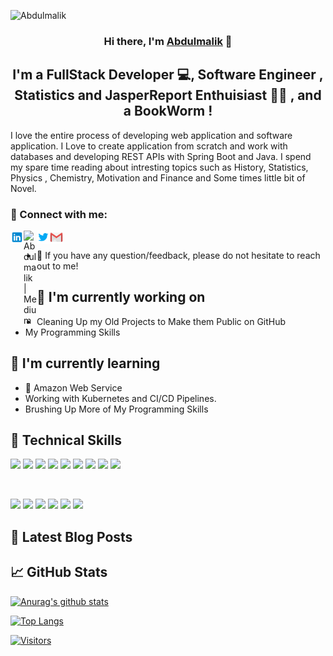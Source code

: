 ![Abdulmalik](https://user-images.githubusercontent.com/25651951/173711885-42343d79-022c-4971-b8ed-b06f00990823.gif)
<h3 align="center">
Hi there, I'm <a href="#" target="_blank" rel="noreferrer">Abdulmalik</a> 👋
</h3>

<h2 align="center">
I'm a FullStack Developer 💻, Software Engineer , Statistics and JasperReport Enthuisiast 👩‍💻 , and a BookWorm !
</h2> 

I love the entire process of developing web application and software application. I Love to create application from scratch and work with databases and developing REST APIs with Spring Boot and Java.
I spend my spare time reading about intresting topics such as History, Statistics, Physics , Chemistry, Motivation and Finance and Some times little bit of Novel.

### 🤝 Connect with me:

<a href="https://www.linkedin.com/in/abdulmalik-nurudeen-688aa5123/"><img align="left" src="https://github.com/Abdulmaliknurudeen4/Abdulmaliknurudeen4/blob/main/images/icons8_LinkedIn.svg" alt="Abdulmalik | LinkedIn" width="21px"/></a>

<a href="https://medium.com/@abdulmaliknurudeen4"><img align="left" src="https://raw.githubusercontent.com/yushi1007/yushi1007/main/images/medium.svg" alt="Abdulmalik | Medium" width="21px"/></a>
<a href="https://twitter.com/VirtualCoder20"><img align="left" src="https://github.com/Abdulmaliknurudeen4/Abdulmaliknurudeen4/blob/main/images/icons8_Twitter.svg" alt="Abdulmalik | Twitter" width="21px"/></a>
<a href="mailto:abdulmaliknurudeen4@gmail.com">
<img align="left" src="https://github.com/Abdulmaliknurudeen4/Abdulmaliknurudeen4/blob/main/images/icons8_Gmail.svg" alt="Abdulmalik | Gmail" width="21px"/></a>
</br>
- 💬 If you have any question/feedback, please do not hesitate to reach out to me!

## 🔭 I'm currently working on

- Cleaning Up my Old Projects to Make them Public on GitHub
- My Programming Skills

## 🌱 I'm currently learning

- 📱 Amazon Web Service
- Working with Kubernetes and CI/CD Pipelines.
- Brushing Up More of My Programming Skills


## 💼 Technical Skills

![](https://img.shields.io/badge/Code-HTML5-informational?style=flat&logo=HTML5&color=E34F26)
![](https://img.shields.io/badge/Style-CSS3-informational?style=flat&logo=CSS3&color=1572B6)
![](https://img.shields.io/badge/Style-styled--components-informational?style=flat&logo=styled-components&color=DB7093)
![](https://img.shields.io/badge/Style-Bootstrap-informational?style=flat&logo=Bootstrap&color=7952B3)
![](https://img.shields.io/badge/Code-JavaScript-informational?style=flat&logo=JavaScript&color=F7DF1E)
![](https://img.shields.io/badge/Database-SQLite-blue)
![](https://img.shields.io/badge/Code-JavaScript-informational?style=flat&logo=JavaScript&color=F7DF1E)
![](https://img.shields.io/badge/Code-JavaScript-informational?style=flat&logo=JavaScript&color=F7DF1E)
![](https://img.shields.io/badge/Code-JavaScript-informational?style=flat&logo=JavaScript&color=F7DF1E)

</br>

![](https://img.shields.io/badge/Tools-Figma-informational?style=flat&logo=Figma&color=F24E1E)
![](https://img.shields.io/badge/Tools-NPM-informational?style=flat&logo=NPM&color=CB3837)
![](https://img.shields.io/badge/Tools-Heroku-informational?style=flat&logo=Heroku&color=430098)
![](https://img.shields.io/badge/Tools-Netlify-informational?style=flat&logo=netlify&color=00C7B7)
![](https://img.shields.io/badge/Tools-Git-informational?style=flat&logo=Git&color=F05032)
![](https://img.shields.io/badge/Tools-GitHub-informational?style=flat&logo=GitHub&color=181717)

## 📝 Latest Blog Posts

## 📈 GitHub Stats 

[![Anurag's github stats](https://github-readme-stats.vercel.app/api?username=Abdulmaliknurudeen4)](https://github.com/Abdulmaliknurudeen4)

[![Top Langs](https://github-readme-stats.vercel.app/api/top-langs/?username=Abdulmaliknurudeen4&layout=compact)](https://github.com/Abdulmaliknurudeen4)

[![Visitors](https://visitor-badge.glitch.me/badge?page_id=Abdulmaliknurudeen4.Abdulmaliknurudeen4)](https://github.com/Abdulmaliknurudeen4)
<!--
**calebapril/calebapril** is a ✨ _special_ ✨ repository because its `README.md` (this file) appears on your GitHub profile.

Here are some ideas to get you started:

- 🔭 I’m currently working on ...
- 🌱 I’m currently learning ...
- 👯 I’m looking to collaborate on ...
- 🤔 I’m looking for help with ...
- 💬 Ask me about ...
- 📫 How to reach me: ...
- 😄 Pronouns: ...
- ⚡ Fun fact: ...
-->
